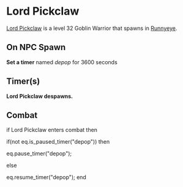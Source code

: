 # Lord Pickclaw



[Lord Pickclaw](/npc/11017) is a level 32 Goblin Warrior that spawns in [Runnyeye](/zone/11).



## On NPC Spawn

**Set a timer** named *depop* for 3600 seconds


## Timer(s)

**Lord Pickclaw despawns.**


## Combat

if Lord Pickclaw enters combat  then


if(not eq.is_paused_timer("depop")) then



eq.pause_timer("depop");


else


eq.resume_timer("depop");
end